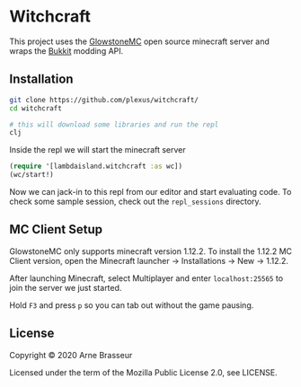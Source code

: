 # Witchcraft

This project uses the [GlowstoneMC](https://github.com/GlowstoneMC/Glowstone) open source minecraft server and wraps the [Bukkit](https://github.com/Bukkit/Bukkit) modding API.

## Installation

```bash
git clone https://github.com/plexus/witchcraft/
cd witchcraft

# this will download some libraries and run the repl
clj
```

Inside the repl we will start the minecraft server

```clojure
(require '[lambdaisland.witchcraft :as wc])
(wc/start!)
```

Now we can jack-in to this repl from our editor and start evaluating code. To check some sample session, check out the `repl_sessions` directory.

## MC Client Setup

GlowstoneMC only supports minecraft version 1.12.2. To install the 1.12.2 MC Client version, open the Minecraft launcher -> Installations -> New -> 1.12.2.

After launching Minecraft, select Multiplayer and enter `localhost:25565` to join the server we just started.

Hold `F3` and press `p` so you can tab out without the game pausing.

## License

Copyright &copy; 2020 Arne Brasseur

Licensed under the term of the Mozilla Public License 2.0, see LICENSE.
